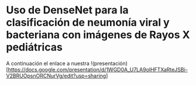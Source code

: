 # Uso de DenseNet para la clasificación de neumonía viral y bacteriana con imágenes de Rayos X pediátricas

A continuación el enlace a nuestra !(presentación)[https://docs.google.com/presentation/d/1WGD0A_U7LA9olHFTXaRteJSBi-V2BRUOpsnORCNurVg/edit?usp=sharing]

